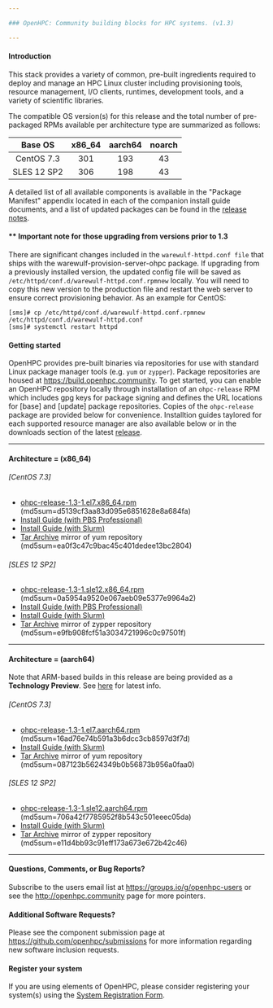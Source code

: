 ```yaml
---

### OpenHPC: Community building blocks for HPC systems. (v1.3)

---
```


#### Introduction

This stack provides a variety of common, pre-built ingredients required to
deploy and manage an HPC Linux cluster including provisioning tools, resource
management, I/O clients, runtimes, development tools, and a variety of
scientific libraries.

The compatible OS version(s) for this release and the total number of
pre-packaged RPMs available per architecture type are summarized as follows:

Base OS     | x86_64  | aarch64  | noarch
:---:       | :---:   | :---:    | :---:
CentOS 7.3  | 301     | 193      | 43
SLES 12 SP2 | 306     | 198      | 43

A detailed list of all available components is available in
the "Package Manifest" appendix located in each of the companion install
guide documents, and a list of updated packages can be found in the
[release notes](https://github.com/openhpc/ohpc/releases/tag/v1.3.GA). 

#### \*\* Important note for	those upgrading	from versions prior to 1.3

There are significant changes included in the `warewulf-httpd.conf file` that ships with the warewulf-provision-server-ohpc package. If upgrading from a previously installed version, the updated config file will be saved as `/etc/httpd/conf.d/warewulf-httpd.conf.rpmnew` locally. You will need to copy this new version to the production file and restart the web server to ensure correct provisioning behavior. As an example for CentOS:

```
[sms]# cp /etc/httpd/conf.d/warewulf-httpd.conf.rpmnew /etc/httpd/conf.d/warewulf-httpd.conf
[sms]# systemctl restart httpd
```

#### Getting started

OpenHPC provides pre-built binaries via repositories for use with standard
Linux package manager tools (e.g. ```yum``` or ```zypper```). Package
repositories are housed at https://build.openhpc.community. To get started, you
can enable an OpenHPC repository locally through installation of an
```ohpc-release``` RPM which includes gpg keys for package signing and defines
the URL locations for [base] and [update] package repositories. Copies of the
```ohpc-release``` package are provided below for convenience. Installtion guides 
taylored for each supported resource manager are also available below or in
the downloads section of the latest
[release](https://github.com/openhpc/ohpc/releases/tag/v1.3.GA).

---

#### Architecture = (x86_64)

###### [CentOS 7.3]
* [ohpc-release-1.3-1.el7.x86_64.rpm](https://github.com/openhpc/ohpc/releases/download/v1.3.GA/ohpc-release-1.3-1.el7.x86_64.rpm) (md5sum=d5139cf3aa83d095e6851628e8a684fa)
* [Install Guide (with PBS Professional)](https://github.com/openhpc/ohpc/releases/download/v1.3.GA/Install_guide-CentOS7-PBSPro-1.3-x86_64.pdf)
* [Install Guide (with Slurm)](https://github.com/openhpc/ohpc/releases/download/v1.3.GA/Install_guide-CentOS7-SLURM-1.3-x86_64.pdf)
* [Tar Archive](http://build.openhpc.community/dist/1.3/OpenHPC-1.3.CentOS_7_x86_64.tar) mirror of yum repository (md5sum=ea0f3c47c9bac45c401dedee13bc2804)

###### [SLES 12 SP2]
* [ohpc-release-1.3-1.sle12.x86_64.rpm](https://github.com/openhpc/ohpc/releases/download/v1.3.GA/ohpc-release-1.3-1.sle12.x86_64.rpm) (md5sum=0a5954a9520e067aeb09e5377e9964a2)
* [Install Guide (with PBS Professional)](https://github.com/openhpc/ohpc/releases/download/v1.3.GA/Install_guide-SLE_12-PBSPro-1.3-x86_64.pdf)
* [Install Guide (with Slurm)](https://github.com/openhpc/ohpc/releases/download/v1.3.GA/Install_guide-SLE_12-SLURM-1.3-x86_64.pdf)
* [Tar Archive](http://build.openhpc.community/dist/1.3/OpenHPC-1.3.SLE_12_x86_64.tar) mirror of zypper repository (md5sum=e9fb908fcf51a3034721996c0c97501f)

---

#### Architecture = (aarch64)

Note that ARM-based builds in this release are being provided as a **Technology Preview**. See [here](https://github.com/openhpc/ohpc/wiki/ARM-Tech-Preview) for latest info.

###### [CentOS 7.3]
* [ohpc-release-1.3-1.el7.aarch64.rpm](https://github.com/openhpc/ohpc/releases/download/v1.3.GA/ohpc-release-1.3-1.el7.aarch64.rpm) (md5sum=16ad76e74b591a3b6dcc3cb8597d3f7d)
* [Install Guide (with Slurm)](https://github.com/openhpc/ohpc/releases/download/v1.3.GA/Install_guide-CentOS7-SLURM-1.3-aarch64.pdf)
* [Tar Archive](http://build.openhpc.community/dist/1.3/OpenHPC-1.3.CentOS_7_aarch64.tar) mirror of yum repository (md5sum=087123b5624349b0b56873b956a0faa0)

###### [SLES 12 SP2]
* [ohpc-release-1.3-1.sle12.aarch64.rpm](https://github.com/openhpc/ohpc/releases/download/v1.3.GA/ohpc-release-1.3-1.sle12.aarch64.rpm) (md5sum=706a42f7785952f8b543c501eeec05da)
* [Install Guide (with Slurm)](https://github.com/openhpc/ohpc/releases/download/v1.3.GA/Install_guide-SLE_12-SLURM-1.3-aarch64.pdf)
* [Tar Archive](http://build.openhpc.community/dist/1.3/OpenHPC-1.3.SLE_12_aarch64.tar) mirror of zypper repository (md5sum=e11d4bb93c91eff173a673e672b42c46)

---

#### Questions, Comments, or Bug Reports?

Subscribe to the users email list at https://groups.io/g/openhpc-users or see
the http://openhpc.community page for more pointers.

#### Additional Software Requests?

Please see the component submission page at
https://github.com/openhpc/submissions for more information regarding new
software inclusion requests.

#### Register your system

If you are using elements of OpenHPC, please consider registering your
system(s) using the [System Registration
Form](https://drive.google.com/open?id=1KvFM5DONJigVhOlmDpafNTDDRNTYVdolaYYzfrHkOWI).


